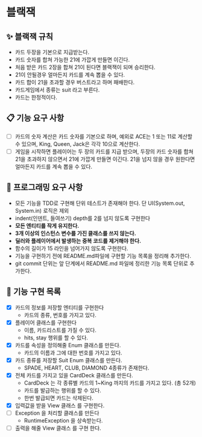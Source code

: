 # 블랙잭

## ✨ 블랙잭 규칙
- 카드 두장을 기본으로 지급받는다.
- 카드 숫자를 합쳐 가능한 21에 가깝게 만들면 이긴다.
- 처음 받은 카드 2장을 합쳐 21이 된다면 블랙잭이 되며 승리한다.
- 21이 안될경우 얼마든지 카드를 계속 뽑을 수 있다.
- 카드 합이 21을 초과할 경우 버스트라고 하며 패배한다.
- 카드게임에서 종류는 suit 라고 부른다.
- 카드는 한정적이다.



## 📋 기능 요구 사항
- [ ] 카드의 숫자 계산은 카드 숫자를 기본으로 하며, 
  예외로 ACE는 1 또는 11로 계산할 수 있으며, King, Queen, Jack은 각각 10으로 계산한다.
- [ ] 게임을 시작하면 플레이어는 두 장의 카드를 지급 받으며, 
  두장의 카드 숫자를 합쳐 21을 초과하지 않으면서 21에 가깝게 만들면 이긴다. 21을 넘지 않을 경우 원한다면 얼마든지 카드를 계속 뽑을 수 있다.

## 🚀 프로그래밍 요구 사항
- 모든 기능을 TDD로 구현해 단위 테스트가 존재해야 한다. 단 UI(System.out, System.in) 로직은 제외
- indent(인덴트, 들여쓰기) depth를 2를 넘지 않도록 구현한다 
- **모든 엔티티를 작게 유지한다.**
- **3개 이상의 인스턴스 변수를 가진 클래스를 쓰지 않는다.**
- **딜러와 플레이어에서 발생하는 중복 코드를 제거해야 한다.**
- 함수의 길이가 15 라인을 넘어가지 않도록 구현한다.
- 기능을 구현하기 전에 README.md파일에 구현할 기능 목록을 정리해 추가한다.
- git commit 단위는 앞 단계에서 README.md 파일에 정리한 기능 목록 단위로 추가한다.


## 📃 기능 구현 목록
- [x] 카드의 정보를 저장할 엔티티를 구현한다
  - 카드의 종류, 번호를 가지고 있다.
- [x] 플레이어 클래스를 구현한다
  - 이름, 카드리스트를 가질 수 있다.
  - hits, stay 행위를 할 수 있다.
- [x] 카드를 속성을 정의해줄 Enum 클래스를 만든다.
  - 카드의 이름과 그에 대한 번호를 가지고 있다.
- [x] 카드 종류를 저장할 Suit Enum 클래스를 만든다.
  - SPADE, HEART, CLUB, DIAMOND 4종류가 존재한다.
- [X] 전체 카드를 가지고 있을 CardDeck 클래스를 만든다.
  - CardDeck 는 각 종류별 카드의 1~King 까지의 카드를 가지고 있다. (총 52개)
  - 카드를 발급하는 행위를 할 수 있다.
  - 한번 발급되면 카드는 삭제된다.
- [x] 입력값을 받을 View 클래스 를 구현한다.
- [ ] Exception 을 처리할 클래스를 만든다
  - RuntimeException 을 상속받는다.
- [ ] 출력을 해줄 View 클래스 를 구현 한다.